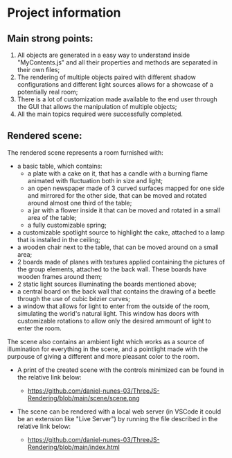 # Project information

## Main strong points:

1. All objects are generated in a easy way to understand inside "MyContents.js" and all their properties and methods are separated in their own files;
2. The rendering of multiple objects paired with different shadow configurations and different light sources allows for a showcase of a potentially real room;
3. There is a lot of customization made available to the end user through the GUI that allows the manipulation of multiple objects;
4. All the main topics required were successfully completed.

## Rendered scene:

The rendered scene represents a room furnished with:
- a basic table, which contains:
  - a plate with a cake on it, that has a candle with a burning flame animated with fluctuation both in size and light;
  - an open newspaper made of 3 curved surfaces mapped for one side and mirrored for the other side, that can be moved and rotated around almost one third of the table;
  - a jar with a flower inside it that can be moved and rotated in a small area of the table;
  - a fully customizable spring;
- a customizable spotlight source to highlight the cake, attached to a lamp that is installed in the ceiling;
- a wooden chair next to the table, that can be moved around on a small area;
- 2 boards made of planes with textures applied containing the pictures of the group elements, attached to the back wall. These boards have wooden frames around them;
- 2 static light sources illuminating the boards mentioned above;
- a central board on the back wall that contains the drawing of a beetle through the use of cubic bézier curves;
- a window that allows for light to enter from the outside of the room, simulating the world's natural light. This window has doors with customizable rotations to allow only the desired ammount of light to enter the room.   

The scene also contains an ambient light which works as a source of illumination for everything in the scene, and a pointlight made with the purpouse of giving a different and more pleasant color to the room.
- A print of the created scene with the controls minimized can be found in the relative link below:
  - https://github.com/daniel-nunes-03/ThreeJS-Rendering/blob/main/scene/scene.png

- The scene can be rendered with a local web server (in VSCode it could be an extension like "Live Server") by running the file described in the relative link below:
  - https://github.com/daniel-nunes-03/ThreeJS-Rendering/blob/main/index.html
